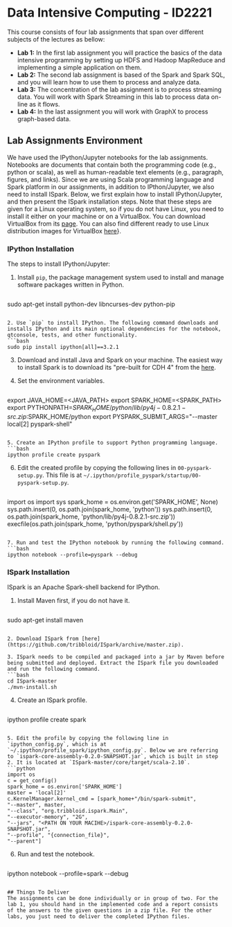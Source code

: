 # Data Intensive Computing - ID2221
This course consists of four lab assignments that span over different subjects of the lectures as bellow: 

* **Lab 1:** In the first lab assignment you will practice the basics of the data intensive programming by setting up HDFS and Hadoop MapReduce and implementing a simple application on them.
* **Lab 2:** The second lab assignment is based of the Spark and Spark SQL, and you will learn how to use them to process and analyze data.
* **Lab 3:** The concentration of the lab assignment is to process streaming data. You will work with Spark Streaming in this lab to process data on-line as it flows.
* **Lab 4:** In the last assignment you will work with GraphX to process graph-based data.


## Lab Assignments Environment
We have used the IPython/Jupyter notebooks for the lab assignments. Notebooks are documents that contain both the programming code (e.g., python or scala), as well as human-readable text elements (e.g., paragraph, figures, and links). Since we are using Scala programming language and Spark platform in our assignments, in addition to IPthon/Jupyter, we also need to install ISpark. Below, we first explain how to install IPython/Jupyter, and then present the ISpark installation steps. Note that these steps are given for a Linux operating system, so if you do not have Linux, you need to install it either on your machine or on a VirtualBox. You can download VirtualBox from its [page](https://www.virtualbox.org). You can also find different ready to use Linux distribution images for VirtualBox [here](http://www.osboxes.org/ubuntu)}.

### IPython Installation
The steps to install IPython/Jupyter:

1. Install `pip`, the package management system used to install and manage software packages written in Python.
   ```bash
sudo apt-get install python-dev libncurses-dev python-pip
   ```

2. Use `pip` to install IPython. The following command downloads and installs IPython and its main optional dependencies for the notebook, qtconsole, tests, and other functionality.
   ```bash
sudo pip install ipython[all]==3.2.1
   ```

3. Download and install Java and Spark on your machine. The easiest way to install Spark is to download its "pre-built for CDH 4" from the [here](http://spark.apache.org/downloads.html).

4. Set the environment variables.
   ```bash
export JAVA_HOME=<JAVA_PATH>
export SPARK_HOME=<SPARK_PATH>
export PYTHONPATH=$SPARK_HOME/python/lib/py4j-0.8.2.1-src.zip:$SPARK_HOME/python
export PYSPARK_SUBMIT_ARGS="--master local[2] pyspark-shell"
   ```

5. Create an IPython profile to support Python programming language.
   ```bash
ipython profile create pyspark
   ```

6. Edit the created profile by copying the following lines in `00-pyspark-setup.py`. This file is at `~/.ipython/profile_pyspark/startup/00-pyspark-setup.py`.
   ```python
import os
import sys
spark_home = os.environ.get('SPARK_HOME', None)
sys.path.insert(0, os.path.join(spark_home, 'python'))
sys.path.insert(0, os.path.join(spark_home, 'python/lib/py4j-0.8.2.1-src.zip'))
execfile(os.path.join(spark_home, 'python/pyspark/shell.py'))
   ```

7. Run and test the IPython notebook by running the following command.
   ```bash
ipython notebook --profile=pyspark --debug
   ```

### ISpark Installation
ISpark is an Apache Spark-shell backend for IPython.

1. Install Maven first, if you do not have it.
   ```bash
sudo apt-get install maven
   ```

2. Download ISpark from [here](https://github.com/tribbloid/ISpark/archive/master.zip).
  
3. ISpark needs to be compiled and packaged into a jar by Maven before being submitted and deployed. Extract the ISpark file you downloaded and run the following command.
   ```bash
cd ISpark-master
./mvn-install.sh
   ```
4. Create an ISpark profile.
   ```bash
ipython profile create spark
   ``` 

5. Edit the profile by copying the following line in `ipython_config.py`, which is at `~/.ipython/profile_spark/ipython_config.py`. Below we are referring to `ispark-core-assembly-0.2.0-SNAPSHOT.jar`, which is built in step 2. It is located at `ISpark-master/core/target/scala-2.10`.
   ```python
import os
c = get_config()
spark_home = os.environ['SPARK_HOME']
master = 'local[2]'
c.KernelManager.kernel_cmd = [spark_home+"/bin/spark-submit", 
  "--master", master,
  "--class", "org.tribbloid.ispark.Main",
  "--executor-memory", "2G",
  "--jars", "<PATH ON YOUR MACIHE>/ispark-core-assembly-0.2.0-SNAPSHOT.jar",
  "--profile", "{connection_file}", 
  "--parent"]
   ```

6. Run and test the notebook.
   ```bash
ipython notebook --profile=spark --debug
   ```

## Things To Deliver
The assignments can be done individually or in group of two. For the lab 1, you should hand in the implemented code and a report consists of the answers to the given questions in a zip file. For the other labs, you just need to deliver the completed IPython files.


